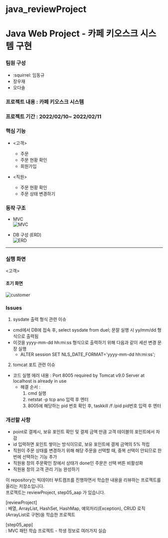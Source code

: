 # java_reviewProject
Java Web Project - 카페 키오스크 
시스템 구현
===============
### 팀원 구성
- :squirrel: 임동규
- 장우재
- 오다솔

### 프로젝트 내용 : 카페 키오스크 시스템

### 프로젝트 기간 : 2022/02/10~ 2022/02/11

### 핵심 기능
- <고객>
  - 주문
  - 주문 현황 확인
  - 회원가입

- <직원>
  - 주문 현황 확인
  - 주문 상태 변경하기

### 동작 구조
- MVC  
![MVC](https://user-images.githubusercontent.com/97461823/154696471-73d62bae-7450-440d-8fdc-21e15e978bc9.JPG)


- DB 구성 (ERD)  
![ERD](https://user-images.githubusercontent.com/97461823/154696867-72c89b79-134c-4eee-a5f0-39bf196bced0.JPG)
<hr>

### 실행 화면
<고객>
#### 초기 화면
![customer](https://user-images.githubusercontent.com/97461823/154826861-f8e33a6e-3d67-431b-9b78-55f934a0c358.JPG)

### Issues
1. sysdate 출력 형식 관련 이슈
  - cmd에서 DB에 접속 후, select sysdate from duel; 문잘 실행 시 yy/mm/dd 형식으로 출력됨
  - 이것을 yyyy-mm-dd hh:mi:ss 형식으로 출력하기 위해 다음과 같이 세션 변경 문장 실행
    - ALTER session SET NLS_DATE_FORMAT='yyyy-mm-dd hh:mi:ss';

2. tomcat 포트 관련 이슈
  - 코드 실행 에러 내용 : Port 8005 required by Tomcat v9.0 Server at localhost is already in use
    - 해결 순서 :
      1. cmd 실행
      2. netstat -p tcp ano 입력 후 엔터
      3. 8005에 해당하는 pid 번호 확인 후, taskkill /f /pid pid번호 입력 후 엔터

### 개선할 사항
- point로 결제시, 보유 포인트 확인 및 결제 금액 만큼 고객 테이블의 포인트에서 차감 
- id 입력하면 포인트 쌓이는 방식이므로, 보유 포인트에 결제 금액의 5% 적립
- 직원이 주문 상태를 변경하기 위해 해당 주문을 선택할 때, 중복 선택이 안되므로 한번에 선택하는 기능 추가
- 직원용 창의 주문확인 창에서 상태가 done인 주문은 선택 버튼 비활성화
- 직원용 창의 고객 관리 기능 완성하기










이 repository는 빅데이터 부트캠프를 진행하면서 학습한 내용을 리뷰하는 프로젝트를 올리는 저장소입니다.  
프로젝트는 reviewProject, step05_aap 가 있습니다.  


[reviewProject]  
: 배열, ArrayList, HashSet, HashMap, 예외처리(Exception), CRUD 로직(ArrayList로 구현)을 학습한 프로젝트

[step05_app]  
: MVC 패턴 학습 프로젝트 - 학생 정보로 여러가지 실습
